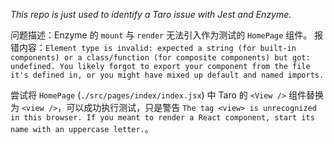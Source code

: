 _This repo is just used to identify a Taro issue with Jest and Enzyme._

问题描述：Enzyme 的 `mount` 与 `render` 无法引入作为测试的 `HomePage` 组件。
报错内容：`Element type is invalid: expected a string (for built-in components) or a class/function (for composite components) but got: undefined. You likely forgot to export your component from the file it's defined in, or you might have mixed up default and named imports.`

尝试将 `HomePage` (`./src/pages/index/index.jsx`) 中 Taro 的 `<View />` 组件替换为 `<view />`，可以成功执行测试，只是警告 `The tag <view> is unrecognized in this browser. If you meant to render a React component, start its name with an uppercase letter.`。
